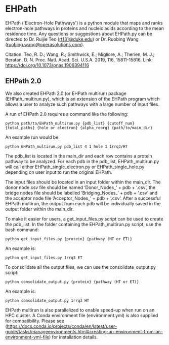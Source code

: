 # EHPath
EHPath ('Electron-Hole Pathways') is a python module that maps and ranks electron-hole pathways in proteins and nucleic acids according to the mean residence time. Any questions or suggestions about EHPath.py can be directed to Dr. Ruijie Teo (rt131@duke.edu) or Dr. Ruobing Wang (ruobing.wang@operasolutions.com). 

Citation: Teo, R. D.; Wang, R.; Smithwick, E.; Migliore, A.; Therien, M. J.; Beratan, D. N. Proc. Natl. Acad. Sci. U.S.A. 2019, 116, 15811-15816. Link: https://doi.org/10.1073/pnas.1906394116

## EHPath 2.0
We also created EHPath 2.0 (or EHPath multirun) package (EHPath_multirun.py), which is an extension of the EHPath program which allows a user to analyze such pathways with a large number of input files.

A run of EHPath 2.0 requires a command like the following:

    python path/to/EHPath_multirun.py {pdb_list} {cutoff_num} {total_paths} {hole or electron} {alpha_reorg} {path/to/main_dir}

An example run would be:

    python EHPath_multirun.py pdb_list 4 1 hole 1 1rrq3/HT

The pdb_list is located in the main_dir and each row contains a protein pathway to be analyzed. For each pdb in the pdb_list, EHPath_multirun.py will call either EHPath_single_electron.py or EHPath_single_hole.py depending on user input to run the original EHPath.

The input files should be located in an input folder within the main_dir. The donor node csv file should be named ‘Donor_Nodes_’ + pdb + ‘.csv’, the bridge nodes file should be labelled ‘Bridging_Nodes_’ + pdb + ‘.csv’ and the acceptor node file ‘Acceptor_Nodes_’ + pdb + ‘.csv’. After a successful EHPath multirun, the output from each pdb will be individually saved in the output folder within the main_dir. 

To make it easier for users, a get_input_files.py script can be used to create the pdb_list. In the folder containing the EHPath_multirun.py script, use the bash command:

    python get_input_files.py {protein} {pathway (HT or ET)}

An example is:

    python get_input_files.py 1rrq3 ET

To consolidate all the output files, we can use the consolidate_output.py script:

    python consolidate_output.py {protein} {pathway (HT or ET)}

An example is:

    python consolidate_output.py 1rrq3 HT

EHPath multirun is also parallelized to enable speed-up when run on an HPC cluster. A Conda environment file (environment.yml) is also supplied for compatibility. Please see (https://docs.conda.io/projects/conda/en/latest/user-guide/tasks/manageenvironments.html#creating-an-environment-from-an-environment-yml-file) for installation details.
